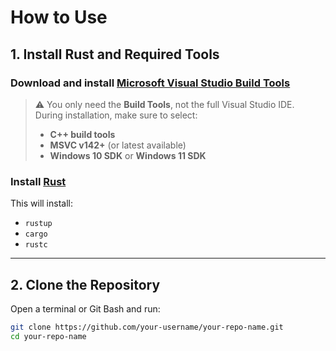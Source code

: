 # How to Use

## 1. Install Rust and Required Tools

###  Download and install [Microsoft Visual Studio Build Tools](https://visualstudio.microsoft.com/visual-cpp-build-tools/)

> ⚠️ You only need the **Build Tools**, not the full Visual Studio IDE.  
> During installation, make sure to select:
>
> -  **C++ build tools**
> -  **MSVC v142+** (or latest available)
> -  **Windows 10 SDK** or **Windows 11 SDK**

### Install [Rust](https://www.rust-lang.org/tools/install)

This will install:

- `rustup`
- `cargo`
- `rustc`

---

## 2. Clone the Repository

Open a terminal or Git Bash and run:

```bash
git clone https://github.com/your-username/your-repo-name.git
cd your-repo-name
